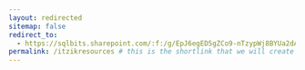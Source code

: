 ```yaml
---
layout: redirected
sitemap: false
redirect_to:
  - https://sqlbits.sharepoint.com/:f:/g/EpJ6egED5gZCo9-nTzypWj8BYUa2dANR-5qp-wv8jppwSA?e=JfDsAE # This is where it will be redirected  - must be a complete url and a space after the -
permalink: /itzikresources # this is the shortlink that we will create the / is required - MUST MATCH the name of the file amd a space after the :
---
```

